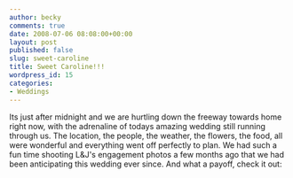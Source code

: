 ```yaml
---
author: becky
comments: true
date: 2008-07-06 08:08:00+00:00
layout: post
published: false
slug: sweet-caroline
title: Sweet Caroline!!!
wordpress_id: 15
categories:
- Weddings
---
```


Its just after midnight and we are hurtling down the freeway towards home right now, with the adrenaline of todays amazing wedding still running through us. The location, the people, the weather, the flowers, the food, all were wonderful and everything went off perfectly to plan. We had such a fun time shooting L&J's engagement photos a few months ago that we had been anticipating this wedding ever since. And what a payoff, check it out:

